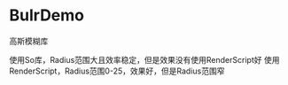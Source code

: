 # BulrDemo
高斯模糊库

使用So库，Radius范围大且效率稳定，但是效果没有使用RenderScript好
使用RenderScript，Radius范围0-25，效果好，但是Radius范围窄
